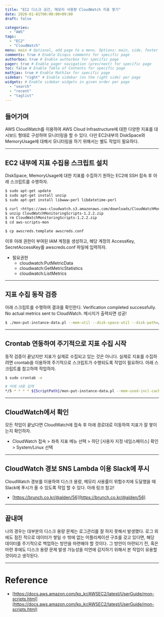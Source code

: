 ```yaml
---
title: "EC2 디스크 공간, 메모리 사용량 CloudWatch 지표 쌓기"
date: 2020-01-01T00:00:00+09:00
draft: false

categories:
  - "AWS"
tags:
  - "EC2"
  - "CloudWatch"
menu: main # Optional, add page to a menu. Options: main, side, footer
comments: true # Enable Disqus comments for specific page
authorbox: true # Enable authorbox for specific page
pager: true # Enable pager navigation (prev/next) for specific page
toc: false # Enable Table of Contents for specific page
mathjax: true # Enable MathJax for specific page
sidebar: "right" # Enable sidebar (on the right side) per page
widgets: # Enable sidebar widgets in given order per page
  - "search"
  - "recent"
  - "taglist"
---
```


## 들어가며

  AWS CloudWatch를 이용하여 AWS Cloud Infrastructure에 대한 다양한 지표를 대시보드 형태로 구성하여 모니터링을 할 수 있다. 다만 EC2내부의 DiskSpace와 MemoryUsage에 대해서 모니터링을 하기 위해서는 별도 작업이 필요하다.

---

## EC2 내부에 지표 수집용 스크립트 설치

  DiskSpace, MemoryUsage에 대한 지표를 수집하기 원하는 EC2에 SSH 접속 후 아래 스크립트를 수행하자.

```bash
$ sudo apt-get update
$ sudo apt-get install unzip
$ sudo apt-get install libwww-perl libdatetime-perl

$ curl <https://aws-cloudwatch.s3.amazonaws.com/downloads/CloudWatchMonitoringScripts-1.2.2.zip> -O
$ unzip CloudWatchMonitoringScripts-1.2.2.zip
$ rm CloudWatchMonitoringScripts-1.2.2.zip
$ cd aws-scripts-mon

$ cp awscreds.template awscreds.conf
```

  이후 아래 권한이 부여된 IAM 계정을 생성하고, 해당 계정의 AccessKey, SecretAccessKey를 awscreds.conf 파일에 입력하자.

- 필요권한
    - cloudwatch:PutMetricData
    - cloudwatch:GetMetricStatistics
    - cloudwatch:ListMetrics

---

## 지표 수집 동작 검증

  아래 스크립트를 수행하여 결과를 확인한다. Verification completed successfully. No actual metrics sent to CloudWatch. 메시지가 출력되면 성공!

```bash
$ ./mon-put-instance-data.pl --mem-util --disk-space-util --disk-path=/ --verify --verbose
```

---

## Crontab 연동하여 주기적으로 지표 수집 시작

  동작 검증이 끝났지만 지표가 실제로 수집되고 있는 것은 아니다. 실제로 지표를 수집하려면 crontab을 이용하여 주기적으로 스크립트가 수행되도록 작업이 필요하다. 아래 스크립트를 참고하여 작업하자.

```bash
$ sudo crontab -e

# 아래 내용 입력
*/5 * * * * ${ScriptPath}/mon-put-instance-data.pl --mem-used-incl-cache-buff --mem-util --disk-space-util --disk-path=/ --from-cron
```

---

## CloudWatch에서 확인

  모든 작업이 끝났다면 CloudWatch에 접속 후 아래 경로대로 이동하여 지표가 잘 쌓이는지 확인하자.

- CloudWatch 접속 > 좌측 지표 메뉴 선택 > 하단 [사용자 지정 네임스페이스] 확인 > System/Linux 선택

---

## CloudWatch 경보 SNS Lambda 이용 Slack에 푸시

  CloudWatch 경보를 이용하여 디스크 용량, 메모리 사용률이 위험수치에 도달했을 때 Slack에 푸시가 올 수 있도록 작업 할 수 있다. 아래 링크 참고!

- [https://brunch.co.kr/@alden/56](https://brunch.co.kr/@alden/56)

---

## 끝내며

  나의 경우는 대부분의 디스크 용량 문제는 로그관리를 잘 하지 못해서 발생했다. 로그 외에도 점진 적으로 데이터가 쌓일 수 밖에 없는 어플리케이션 구조를 갖고 있다면, 해당 데이터를 주기적으로 백업하는 방안을 마련해야 할 것이다. 그 방안이 마련되기 전, 혹은 마련 후에도 디스크 용량 문제 발생 가능성을 미연에 감지하기 위해서 본 작업이 유용할 것이라고 생각된다.  

---

# Reference

- [https://docs.aws.amazon.com/ko_kr/AWSEC2/latest/UserGuide/mon-scripts.html](https://docs.aws.amazon.com/ko_kr/AWSEC2/latest/UserGuide/mon-scripts.html)
